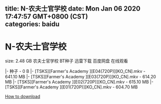
title: N-农夫士官学校
date: Mon Jan 06 2020 17:47:57 GMT+0800 (CST)    
categories: baidu
---

# N-农夫士官学校
size: 2.48 GB
 农夫士官学校 BT种子 迅雷下载 百度网盘 在线观看
 
|- 种子 - 0 B
|- [TSKS][Farmer's Academy ][E04(720P)][KO_CN].mkv - 641.10 MB
|- [TSKS][Farmer's Academy ][E03(720P)][KO_CN].mkv - 614.20 MB
|- [TSKS][Farmer's Academy ][E02(720P)][KO_CN].mkv - 615.10 MB
|- [TSKS][Farmer's Academy ][E01(720P)][KO_CN].mkv - 604.70 MB

[How to download](https://bpcam.bemobtrk.com/go/2ceec3aa-1ca2-46d6-b9ff-aaa5c184517c?jno=5058)